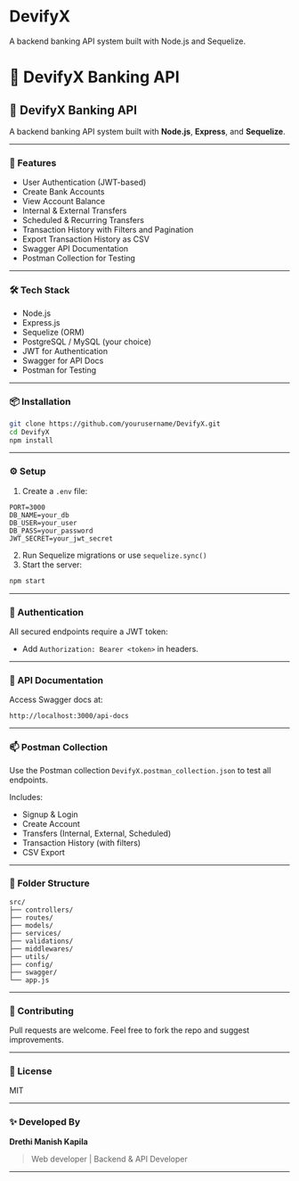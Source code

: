 # DevifyX
A backend banking API system built with Node.js and Sequelize.

# 🏦 DevifyX Banking API

## 🏦 DevifyX Banking API

A backend banking API system built with **Node.js**, **Express**, and **Sequelize**.

---

### 🚀 Features

* User Authentication (JWT-based)
* Create Bank Accounts
* View Account Balance
* Internal & External Transfers
* Scheduled & Recurring Transfers
* Transaction History with Filters and Pagination
* Export Transaction History as CSV
* Swagger API Documentation
* Postman Collection for Testing

---

### 🛠 Tech Stack

* Node.js
* Express.js
* Sequelize (ORM)
* PostgreSQL / MySQL (your choice)
* JWT for Authentication
* Swagger for API Docs
* Postman for Testing

---

### 📦 Installation

```bash
git clone https://github.com/yourusername/DevifyX.git
cd DevifyX
npm install
```

---

### ⚙️ Setup

1. Create a `.env` file:

```env
PORT=3000
DB_NAME=your_db
DB_USER=your_user
DB_PASS=your_password
JWT_SECRET=your_jwt_secret
```

2. Run Sequelize migrations or use `sequelize.sync()`
3. Start the server:

```bash
npm start
```

---

### 🔐 Authentication

All secured endpoints require a JWT token:

* Add `Authorization: Bearer <token>` in headers.

---

### 🔗 API Documentation

Access Swagger docs at:

```
http://localhost:3000/api-docs
```

---

### 📫 Postman Collection

Use the Postman collection `DevifyX.postman_collection.json` to test all endpoints.

Includes:

* Signup & Login
* Create Account
* Transfers (Internal, External, Scheduled)
* Transaction History (with filters)
* CSV Export

---

### 📁 Folder Structure

```
src/
├── controllers/
├── routes/
├── models/
├── services/
├── validations/
├── middlewares/
├── utils/
├── config/
├── swagger/
└── app.js
```

---

### 🤝 Contributing

Pull requests are welcome. Feel free to fork the repo and suggest improvements.

---

### 📄 License

MIT

---

### ✨ Developed By

**Drethi Manish Kapila**

> Web developer | Backend & API Developer
---
